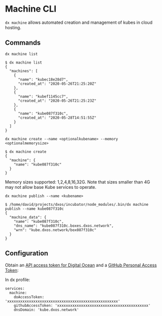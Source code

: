 # Machine CLI

`dx machine` allows automated creation and management of kubes in cloud hosting.

## Commands

`dx machine list`

```
$ dx machine list
{
  "machines": [
    {
      "name": "kubec18e28d7",
      "created_at": "2020-05-26T21:25:20Z"
    },
    {
      "name": "kubef1145cc7",
      "created_at": "2020-05-26T21:25:23Z"
    },
    {
      "name": "kube087f310c",
      "created_at": "2020-05-28T14:51:55Z"
    }
  ]
}
```

`dx machine create --name <optionalkubename> --memory <optionalmemorysize>`

```
$ dx machine create
{
  "machine": {
    "name": "kube087f310c"
  }
}
```

Memory sizes supported: 1,2,4,8,16,32G. Note that sizes smaller than 4G may not allow base Kube services to operate.

`dx machine publish --name <kubename>`

``` 
$ /home/david/projects/dxos/incubator/node_modules/.bin/dx machine publish --name kube087f310c
{
  "machine_data": {
    "name": "kube087f310c",
    "dns_name": "kube087f310c.boxes.dxos.network",
    "wrn": "kube.dxos.network/box087f310c"
  }
}
```

## Configuration

Obtain an [API access token for Digital Ocean](https://www.digitalocean.com/docs/apis-clis/api/create-personal-access-token/) 
and a [GitHub Personal Access Token](https://help.github.com/en/github/authenticating-to-github/creating-a-personal-access-token-for-the-command-line):

In dx profile:
```
services:
  machine:
    doAccessToken: 'xxxxxxxxxxxxxxxxxxxxxxxxxxxxxxxxxxxxxxxxxxxxxxxxxxx'
    githubAccessToken: 'xxxxxxxxxxxxxxxxxxxxxxxxxxxxxxxxxxxxxxxxxx'
    dnsDomain: 'kube.dxos.network'
```
